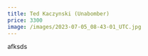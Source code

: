 ```yaml
---
title: Ted Kaczynski (Unabomber)
price: 3300
image: /images/2023-07-05_08-43-01_UTC.jpg
---
```

afksds